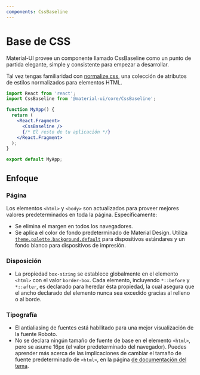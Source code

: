 ```yaml
---
components: CssBaseline
---
```


# Base de CSS

<p class="description">Material-UI provee un componente llamado CssBaseline como un punto de partida elegante, simple y consistente para empezar a desarrollar.</p>

Tal vez tengas familiaridad con [normalize.css](https://github.com/necolas/normalize.css), una colección de atributos de estilos normalizados para elementos HTML.

```jsx
import React from 'react';
import CssBaseline from '@material-ui/core/CssBaseline';

function MyApp() {
  return (
    <React.Fragment>
      <CssBaseline />
      {/* El resto de tu aplicación */}
    </React.Fragment>
  );
}

export default MyApp;
```

## Enfoque

### Página

Los elementos `<html>` y `<body>` son actualizados para proveer mejores valores predeterminados en toda la página. Específicamente:

- Se elimina el margen en todos los navegadores.
- Se aplica el color de fondo predeterminado de Material Design. Utiliza [`theme.palette.background.default`](/customization/default-theme/?expend-path=$.palette.background) para dispositivos estándares y un fondo blanco para dispositivos de impresión.

### Disposición

- La propiedad `box-sizing` se establece globalmente en el elemento `<html>` con el valor `border-box`. Cada elemento, incluyendo `*::before` y `*::after`, es declarado para heredar ésta propiedad, la cual asegura que el ancho declarado del elemento nunca sea excedido gracias al relleno o al borde.

### Tipografía

- El antialiasing de fuentes está habilitado para una mejor visualización de la fuente Roboto.
- No se declara ningún tamaño de fuente de base en el elemento `<html>`, pero se asume 16px (el valor predeterminado del navegador). Puedes aprender más acerca de las implicaciones de cambiar el tamaño de fuente predeterminado de `<html>`, en la página [de documentación del tema](/customization/themes/#typography-html-font-size).